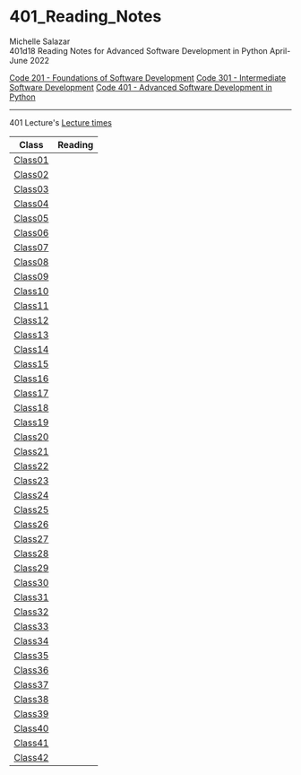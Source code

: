 # 401_Reading_Notes

Michelle Salazar   
401d18 Reading Notes for Advanced Software Development in Python April-June 2022

[Code 201 - Foundations of Software Development](https://github.com/MISalz/201_Reading_notes_022022)
[Code 301 - Intermediate Software Development](https://github.com/MISalz/301_Reading_Notes)
[Code 401 - Advanced Software Development in Python](https://github.com/MISalz/401_Reading_Notes)

---

401 Lecture's [Lecture times](https://github.com/MISalz/401_Reading_Notes/blob/main/Lecturetimes.md)

|Class|Reading|
---|:---:
[Class01](https://github.com/MISalz/401_Reading_Notes/blob/main/Class01.md)| 
[Class02](https://github.com/MISalz/401_Reading_Notes/blob/main/Class02.md)| 
[Class03](https://github.com/MISalz/401_Reading_Notes/blob/main/Class03.md)| 
[Class04](https://github.com/MISalz/401_Reading_Notes/blob/main/Class04.md)| 
[Class05](https://github.com/MISalz/401_Reading_Notes/blob/main/Class05.md)| 
[Class06](https://github.com/MISalz/401_Reading_Notes/blob/main/Class06.md)| 
[Class07](https://github.com/MISalz/401_Reading_Notes/blob/main/Class07.md)| 
[Class08](https://github.com/MISalz/401_Reading_Notes/blob/main/Class08.md)| 
[Class09](https://github.com/MISalz/401_Reading_Notes/blob/main/Class09.md)| 
[Class10](https://github.com/MISalz/401_Reading_Notes/blob/main/Class10.md)| 
[Class11](https://github.com/MISalz/401_Reading_Notes/blob/main/Class11.md)| 
[Class12](https://github.com/MISalz/401_Reading_Notes/blob/main/Class12.md)| 
[Class13](https://github.com/MISalz/401_Reading_Notes/blob/main/Class13.md)| 
[Class14](https://github.com/MISalz/401_Reading_Notes/blob/main/Class14.md)| 
[Class15](https://github.com/MISalz/401_Reading_Notes/blob/main/Class15.md)| 
[Class16](https://github.com/MISalz/401_Reading_Notes/blob/main/Class16.md)| 
[Class17](https://github.com/MISalz/401_Reading_Notes/blob/main/Class17.md)| 
[Class18](https://github.com/MISalz/401_Reading_Notes/blob/main/Class18.md)| 
[Class19](https://github.com/MISalz/401_Reading_Notes/blob/main/Class19.md)| 
[Class20](https://github.com/MISalz/401_Reading_Notes/blob/main/Class20.md)| 
[Class21](https://github.com/MISalz/401_Reading_Notes/blob/main/Class21.md)| 
[Class22](https://github.com/MISalz/401_Reading_Notes/blob/main/Class22.md)| 
[Class23](https://github.com/MISalz/401_Reading_Notes/blob/main/Class23.md)| 
[Class24](https://github.com/MISalz/401_Reading_Notes/blob/main/Class24.md)| 
[Class25](https://github.com/MISalz/401_Reading_Notes/blob/main/Class25.md)| 
[Class26](https://github.com/MISalz/401_Reading_Notes/blob/main/Class26.md)| 
[Class27](https://github.com/MISalz/401_Reading_Notes/blob/main/Class27.md)| 
[Class28](https://github.com/MISalz/401_Reading_Notes/blob/main/Class28.md)| 
[Class29](https://github.com/MISalz/401_Reading_Notes/blob/main/Class29.md)| 
[Class30](https://github.com/MISalz/401_Reading_Notes/blob/main/Class30.md)| 
[Class31](https://github.com/MISalz/401_Reading_Notes/blob/main/Class31.md)| 
[Class32](https://github.com/MISalz/401_Reading_Notes/blob/main/Class32.md)| 
[Class33](https://github.com/MISalz/401_Reading_Notes/blob/main/Class33.md)| 
[Class34](https://github.com/MISalz/401_Reading_Notes/blob/main/Class34.md)| 
[Class35](https://github.com/MISalz/401_Reading_Notes/blob/main/Class35.md)| 
[Class36](https://github.com/MISalz/401_Reading_Notes/blob/main/Class36.md)| 
[Class37](https://github.com/MISalz/401_Reading_Notes/blob/main/Class37.md)| 
[Class38](https://github.com/MISalz/401_Reading_Notes/blob/main/Class38.md)| 
[Class39](https://github.com/MISalz/401_Reading_Notes/blob/main/Class39.md)| 
[Class40](https://github.com/MISalz/401_Reading_Notes/blob/main/Class40.md)| 
[Class41](https://github.com/MISalz/401_Reading_Notes/blob/main/Class41.md)| 
[Class42](https://github.com/MISalz/401_Reading_Notes/blob/main/Class42.md)| 

